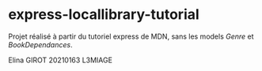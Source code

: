 # express-locallibrary-tutorial
Projet réalisé à partir du tutoriel express de MDN, sans les models _Genre_ et _BookDependances_.

Elina GIROT 20210163 L3MIAGE
